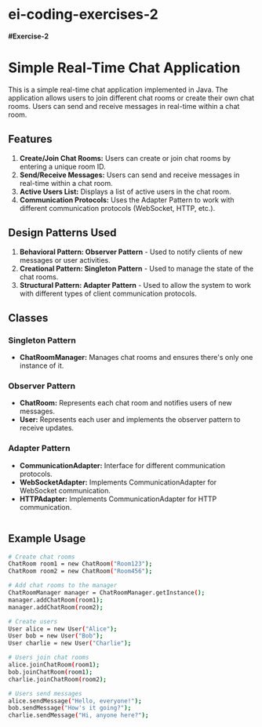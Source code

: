 # ei-coding-exercises-2
**#Exercise-2**

# Simple Real-Time Chat Application

This is a simple real-time chat application implemented in Java. The application allows users to join different chat rooms or create their own chat rooms. Users can send and receive messages in real-time within a chat room.

## Features

1. **Create/Join Chat Rooms:** Users can create or join chat rooms by entering a unique room ID.
2. **Send/Receive Messages:** Users can send and receive messages in real-time within a chat room.
3. **Active Users List:** Displays a list of active users in the chat room.
4. **Communication Protocols:** Uses the Adapter Pattern to work with different communication protocols (WebSocket, HTTP, etc.).

## Design Patterns Used

1. **Behavioral Pattern: Observer Pattern** - Used to notify clients of new messages or user activities.
2. **Creational Pattern: Singleton Pattern** - Used to manage the state of the chat rooms.
3. **Structural Pattern: Adapter Pattern** - Used to allow the system to work with different types of client communication protocols.

## Classes

### Singleton Pattern

- **ChatRoomManager:** Manages chat rooms and ensures there's only one instance of it.

### Observer Pattern

- **ChatRoom:** Represents each chat room and notifies users of new messages.
- **User:** Represents each user and implements the observer pattern to receive updates.

### Adapter Pattern

- **CommunicationAdapter:** Interface for different communication protocols.
- **WebSocketAdapter:** Implements CommunicationAdapter for WebSocket communication.
- **HTTPAdapter:** Implements CommunicationAdapter for HTTP communication.
    ```

## Example Usage

```sh
# Create chat rooms
ChatRoom room1 = new ChatRoom("Room123");
ChatRoom room2 = new ChatRoom("Room456");

# Add chat rooms to the manager
ChatRoomManager manager = ChatRoomManager.getInstance();
manager.addChatRoom(room1);
manager.addChatRoom(room2);

# Create users
User alice = new User("Alice");
User bob = new User("Bob");
User charlie = new User("Charlie");

# Users join chat rooms
alice.joinChatRoom(room1);
bob.joinChatRoom(room1);
charlie.joinChatRoom(room2);

# Users send messages
alice.sendMessage("Hello, everyone!");
bob.sendMessage("How's it going?");
charlie.sendMessage("Hi, anyone here?");
